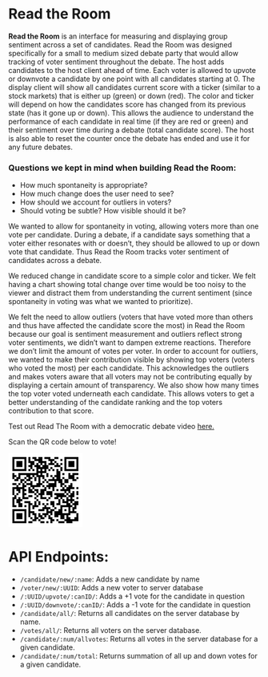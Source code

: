 # Read the Room

**Read the Room** is an interface for measuring and displaying group sentiment across a set of candidates. Read the Room was designed specifically for a small to medium sized debate party that would allow tracking of voter sentiment throughout the debate. The host adds candidates to the host client ahead of time. Each voter is allowed to upvote or downvote a candidate by one point with all candidates starting at 0. The display client will show all candidates current score with a ticker (similar to a stock markets) that is either up (green) or down (red). The color and ticker will depend on how the candidates score has changed from its previous state (has it gone up or down). This allows the audience to understand the performance of each candidate in real time (if they are red or green) and their sentiment over time during a debate (total candidate score). The host is also able to reset the counter once the debate has ended and use it for any future debates.

### Questions we kept in mind when building Read the Room:

+ How much spontaneity is appropriate?
+ How much change does the user need to see?
+ How should we account for outliers in voters?
+ Should voting be subtle? How visible should it be?

We wanted to allow for spontaneity in voting, allowing voters more than one vote per candidate.  During a debate, if a candidate says something that a voter either resonates with or doesn’t, they should be allowed to up or down vote that candidate. Thus Read the Room tracks voter sentiment of candidates across a debate.

We reduced change in candidate score to a simple color and ticker. We felt having a chart showing total change over time would be too noisy to the viewer and distract them from understanding the current sentiment (since spontaneity in voting was what we wanted to prioritize).

We felt the need to allow outliers (voters that have voted more than others and thus have affected the candidate score the most) in Read the Room because our goal is sentiment measurement and outliers reflect strong voter sentiments, we didn’t want to dampen extreme reactions. Therefore we don’t limit the amount of votes per voter. In order to account for outliers, we wanted to make their contribution visible by showing top voters (voters who voted the most) per each candidate. This acknowledges the outliers and makes voters aware that all voters may not be contributing equally by displaying a certain amount of transparency. We also show how many times the top voter voted underneath each candidate. This allows voters to get a better understanding of the candidate ranking and the top voters contribution to that score.

Test out Read The Room with a democratic debate video [here.](https://www.youtube.com/watch?v=5_3F2h_FT98)

Scan the QR code below to vote!

![Scan To Vote:](https://github.com/rashidakamal/readtheroom/blob/master/public/assets/IMG_3778.GIF
)
# API Endpoints:

+ `/candidate/new/:name`: Adds a new candidate by name
+ `/voter/new/:UUID`: Adds a new voter to server database
+ `/:UUID/upvote/:canID/`: Adds a +1 vote for the candidate in question
+ `/:UUID/downvote/:canID/`: Adds a -1 vote for the candidate in question
+ `/candidate/all/`: Returns all candidates on the server database by name.
+ `/votes/all/`: Returns all voters on the server database.
+ `/candidate/:num/allvotes`: Returns all votes in the server database for a given candidate.
+ `/candidate/:num/total`: Returns summation of all up and down votes for a given candidate.  

